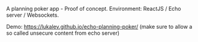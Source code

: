 A planning poker app - Proof of concept. Environment: ReactJS / Echo server / Websockets.

Demo: https://lukalev.github.io/echo-planning-poker/ (make sure to allow a so called unsecure content from echo server)

